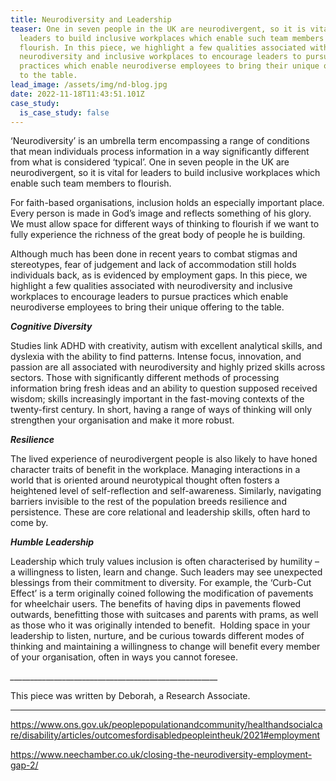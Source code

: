 ```yaml
---
title: Neurodiversity and Leadership
teaser: One in seven people in the UK are neurodivergent, so it is vital for
  leaders to build inclusive workplaces which enable such team members to
  flourish. In this piece, we highlight a few qualities associated with
  neurodiversity and inclusive workplaces to encourage leaders to pursue
  practices which enable neurodiverse employees to bring their unique offering
  to the table.
lead_image: /assets/img/nd-blog.jpg
date: 2022-11-18T11:43:51.101Z
case_study:
  is_case_study: false
---
```

‘Neurodiversity’ is an umbrella term encompassing a range of conditions that mean individuals process information in a way significantly different from what is considered ‘typical’. One in seven people in the UK are neurodivergent, so it is vital for leaders to build inclusive workplaces which enable such team members to flourish.

For faith-based organisations, inclusion holds an especially important place. Every person is made in God’s image and reflects something of his glory. We must allow space for different ways of thinking to flourish if we want to fully experience the richness of the great body of people he is building. 

Although much has been done in recent years to combat stigmas and stereotypes, fear of judgement and lack of accommodation still holds individuals back, as is evidenced by employment gaps. [](#_ftn1)In this piece, we highlight a few qualities associated with neurodiversity and inclusive workplaces to encourage leaders to pursue practices which enable neurodiverse employees to bring their unique offering to the table.   

***Cognitive Diversity***

Studies link ADHD with creativity, autism with excellent analytical skills, and dyslexia with the ability to find patterns. Intense focus, innovation, and passion are all associated with neurodiversity and highly prized skills across sectors. Those with significantly different methods of processing information bring fresh ideas and an ability to question supposed received wisdom; skills increasingly important in the fast-moving contexts of the twenty-first century. In short, having a range of ways of thinking will only strengthen your organisation and make it more robust.

***Resilience***

The lived experience of neurodivergent people is also likely to have honed character traits of benefit in the workplace. Managing interactions in a world that is oriented around neurotypical thought often fosters a heightened level of self-reflection and self-awareness. Similarly, navigating barriers invisible to the rest of the population breeds resilience and persistence. These are core relational and leadership skills, often hard to come by. 

***Humble Leadership***

Leadership which truly values inclusion is often characterised by humility – a willingness to listen, learn and change. Such leaders may see unexpected blessings from their commitment to diversity. For example, the ‘Curb-Cut Effect’ is a term originally coined following the modification of pavements for wheelchair users. The benefits of having dips in pavements flowed outwards, benefitting those with suitcases and parents with prams, as well as those who it was originally intended to benefit.  Holding space in your leadership to listen, nurture, and be curious towards different modes of thinking and maintaining a willingness to change will benefit every member of your organisation, often in ways you cannot foresee. 

_﻿\_\_\_\_\_\_\_\_\_\_\_\_\_\_\_\_\_\_\_\_\_\_\_\_\_\_\_\_\_\_\_\_\_\_\_\_\_\_\_\_\_\_\_\_\_\_\_\_\_\_\_\__

This piece was written by Deborah, a Research Associate.

- - -

<https://www.ons.gov.uk/peoplepopulationandcommunity/healthandsocialcare/disability/articles/outcomesfordisabledpeopleintheuk/2021#employment>

<https://www.neechamber.co.uk/closing-the-neurodiversity-employment-gap-2/>